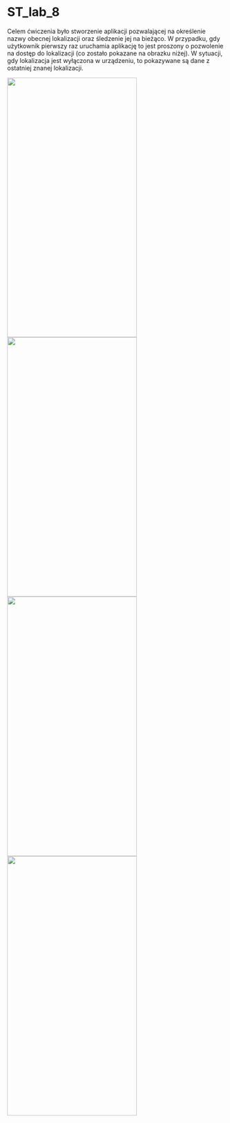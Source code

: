 ST_lab_8
==============================

Celem ćwiczenia było stworzenie aplikacji pozwalającej na określenie nazwy obecnej lokalizacji oraz śledzenie jej na bieżąco. W przypadku, gdy użytkownik pierwszy raz uruchamia aplikację to jest proszony o pozwolenie na dostęp do lokalizacji (co zostało pokazane na obrazku niżej). W sytuacji, gdy lokalizacja jest wyłączona w urządzeniu, to pokazywane są dane z ostatniej znanej lokalizacji.

<img src="https://github.com/pChochura/ST_lab_8/blob/master/image_2021-01-24_122848.png" width="300" height="600" /> <img src="https://github.com/pChochura/ST_lab_8/blob/master/image_2021-01-24_122851.png" width="300" height="600" /> <img src="https://github.com/pChochura/ST_lab_8/blob/master/image_2021-01-24_122855.png" width="300" height="600" /> <img src="https://github.com/pChochura/ST_lab_8/blob/master/image_2021-01-24_122900.png" width="300" height="600" />
